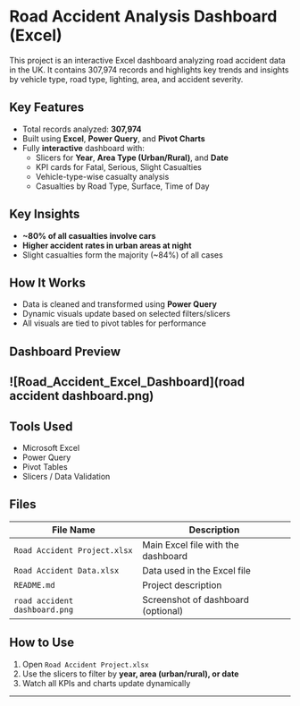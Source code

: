 # Road Accident Analysis Dashboard (Excel)

This project is an interactive Excel dashboard analyzing road accident data in the UK. It contains 307,974 records and highlights key trends and insights by vehicle type, road type, lighting, area, and accident severity.

## Key Features

- Total records analyzed: **307,974**
- Built using **Excel**, **Power Query**, and **Pivot Charts**
- Fully **interactive** dashboard with:
  - Slicers for **Year**, **Area Type (Urban/Rural)**, and **Date**
  - KPI cards for Fatal, Serious, Slight Casualties
  - Vehicle-type-wise casualty analysis
  - Casualties by Road Type, Surface, Time of Day

## Key Insights

- **~80% of all casualties involve cars**
- **Higher accident rates in urban areas at night**
- Slight casualties form the majority (~84%) of all cases

## How It Works

- Data is cleaned and transformed using **Power Query**
- Dynamic visuals update based on selected filters/slicers
- All visuals are tied to pivot tables for performance

## Dashboard Preview

![Road_Accident_Excel_Dashboard](road accident dashboard.png)
----


##  Tools Used

- Microsoft Excel
- Power Query
- Pivot Tables
- Slicers / Data Validation

## Files

| File Name | Description |
|-----------|-------------|
| `Road Accident Project.xlsx` | Main Excel file with the dashboard |
| `Road Accident Data.xlsx`  | Data used in the Excel file |
| `README.md` | Project description |
| `road accident dashboard.png` | Screenshot of dashboard (optional) |

## How to Use

1. Open `Road Accident Project.xlsx`
2. Use the slicers to filter by **year, area (urban/rural), or date**
3. Watch all KPIs and charts update dynamically

---

